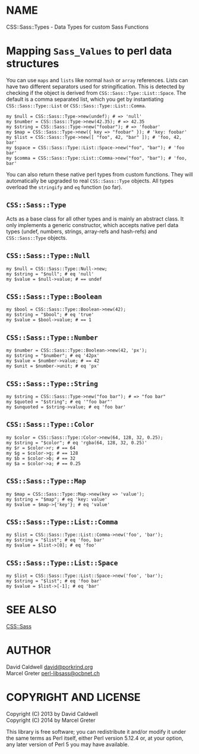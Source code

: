 # NAME

CSS::Sass::Types - Data Types for custom Sass Functions

# Mapping `Sass_Values` to perl data structures

You can use `maps` and `lists` like normal `hash` or `array` references. Lists
can have two different separators used for stringification. This is detected by
checking if the object is derived from `CSS::Sass::Type::List::Space`. The default
is a comma separated list, which you get by instantiating `CSS::Sass::Type::List`
or `CSS::Sass::Type::List::Comma`.

    my $null = CSS::Sass::Type->new(undef); # => 'null'
    my $number = CSS::Sass::Type->new(42.35); # => 42.35
    my $string = CSS::Sass::Type->new("foobar"); # => 'foobar'
    my $map = CSS::Sass::Type->new({ key => "foobar" }); # 'key: foobar'
    my $list = CSS::Sass::Type->new([ "foo", 42, "bar" ]); # 'foo, 42, bar'
    my $space = CSS::Sass::Type::List::Space->new("foo", "bar"); # 'foo bar'
    my $comma = CSS::Sass::Type::List::Comma->new("foo", "bar"); # 'foo, bar'

You can also return these native perl types from custom functions. They will
automatically be upgraded to real `CSS::Sass::Type` objects. All types
overload the `stringify` and `eq` function (so far).

## `CSS::Sass::Type`

Acts as a base class for all other types and is mainly an abstract class.
It only implements a generic constructor, which accepts native perl data types
(undef, numbers, strings, array-refs and hash-refs) and `CSS::Sass::Type` objects.

## `CSS::Sass::Type::Null`

    my $null = CSS::Sass::Type::Null->new;
    my $string = "$null"; # eq 'null'
    my $value = $null->value; # == undef

## `CSS::Sass::Type::Boolean`

    my $bool = CSS::Sass::Type::Boolean->new(42);
    my $string = "$bool"; # eq 'true'
    my $value = $bool->value; # == 1

## `CSS::Sass::Type::Number`

    my $number = CSS::Sass::Type::Boolean->new(42, 'px');
    my $string = "$number"; # eq '42px'
    my $value = $number->value; # == 42
    my $unit = $number->unit; # eq 'px'

## `CSS::Sass::Type::String`

    my $string = CSS::Sass::Type->new("foo bar"); # => "foo bar"
    my $quoted = "$string"; # eq '"foo bar"'
    my $unquoted = $string->value; # eq 'foo bar'

## `CSS::Sass::Type::Color`

    my $color = CSS::Sass::Type::Color->new(64, 128, 32, 0.25);
    my $string = "$color"; # eq 'rgba(64, 128, 32, 0.25)'
    my $r = $color->r; # == 64
    my $g = $color->g; # == 128
    my $b = $color->b; # == 32
    my $a = $color->a; # == 0.25

## `CSS::Sass::Type::Map`

    my $map = CSS::Sass::Type::Map->new(key => 'value');
    my $string = "$map"; # eq 'key: value'
    my $value = $map->{'key'}; # eq 'value'

## `CSS::Sass::Type::List::Comma`

    my $list = CSS::Sass::Type::List::Comma->new('foo', 'bar');
    my $string = "$list"; # eq 'foo, bar'
    my $value = $list->[0]; # eq 'foo'

## `CSS::Sass::Type::List::Space`

    my $list = CSS::Sass::Type::List::Space->new('foo', 'bar');
    my $string = "$list"; # eq 'foo bar'
    my $value = $list->[-1]; # eq 'bar'

# SEE ALSO

[CSS::Sass](https://metacpan.org/pod/CSS::Sass)

# AUTHOR

David Caldwell <david@porkrind.org>  
Marcel Greter <perl-libsass@ocbnet.ch>

# COPYRIGHT AND LICENSE

Copyright (C) 2013 by David Caldwell  
Copyright (C) 2014 by Marcel Greter

This library is free software; you can redistribute it and/or modify
it under the same terms as Perl itself, either Perl version 5.12.4 or,
at your option, any later version of Perl 5 you may have available.
